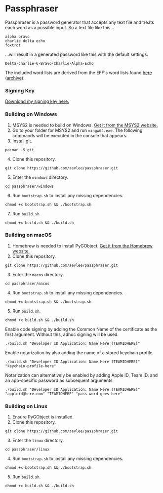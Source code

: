 # Passphraser

Passphraser is a password generator that accepts any text file and treats each word as a possible input. So a text file like this...
```
alpha bravo
charlie delta echo
foxtrot
```
...will result in a generated password like this with the default settings.
```
Delta-Charlie-6-Bravo-Charlie-Alpha-Echo
```

The included word lists are derived from the EFF's word lists found [here](https://www.eff.org/deeplinks/2016/07/new-wordlists-random-passphrases) ([archive](https://web.archive.org/web/20210505043502/https://www.eff.org/deeplinks/2016/07/new-wordlists-random-passphrases)).

### Signing Key
[Download my signing key here.](https://zevlee.me/sign.txt)

### Building on Windows
1. MSYS2 is needed to build on Windows. [Get it from the MSYS2 website.](https://www.msys2.org/)
2. Go to your folder for MSYS2 and run ``mingw64.exe``. The following commands will be executed in the console that appears.
3. Install git.
```
pacman -S git
```
4. Clone this repository.
```
git clone https://github.com/zevlee/passphraser.git
```
5. Enter the ``windows`` directory.
```
cd passphraser/windows
```
6. Run ``bootstrap.sh`` to install any missing dependencies.
```
chmod +x bootstrap.sh && ./bootstrap.sh
```
7. Run ``build.sh``.
```
chmod +x build.sh && ./build.sh
```

### Building on macOS
1. Homebrew is needed to install PyGObject. [Get it from the Homebrew website.](https://brew.sh)
2. Clone this repository.
```
git clone https://github.com/zevlee/passphraser.git
```
3. Enter the ``macos`` directory.
```
cd passphraser/macos
```
4. Run ``bootstrap.sh`` to install any missing dependencies.
```
chmod +x bootstrap.sh && ./bootstrap.sh
```
5. Run ``build.sh``.
```
chmod +x build.sh && ./build.sh
```
Enable code signing by adding the Common Name of the certificate as the first argument. Without this, adhoc signing will be used.
```
./build.sh "Developer ID Application: Name Here (TEAMIDHERE)"
```
Enable notarization by also adding the name of a stored keychain profile.
```
./build.sh "Developer ID Application: Name Here (TEAMIDHERE)" "keychain-profile-here"
```
Notarization can alternatively be enabled by adding Apple ID, Team ID, and an app-specific password as subsequent arguments.
```
./build.sh "Developer ID Application: Name Here (TEAMIDHERE)" "appleid@here.com" "TEAMIDHERE" "pass-word-goes-here"
```

### Building on Linux
1. Ensure PyGObject is installed.
2. Clone this repository.
```
git clone https://github.com/zevlee/passphraser.git
```
3. Enter the ``linux`` directory.
```
cd passphraser/linux
```
4. Run ``bootstrap.sh`` to install any missing dependencies.
```
chmod +x bootstrap.sh && ./bootstrap.sh
```
5. Run ``build.sh``.
```
chmod +x build.sh && ./build.sh
```
